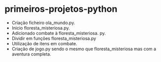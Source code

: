 # primeiros-projetos-python
- Criação ficheiro ola_mundo.py.
- Inicio floresta_misteriosa.py.
- Adicionado combate à floresta_misteriosa. py.
- Dividir em funções floresta_misteriosa.py
- Utilização de itens em combate.
- Criação de jogo.py sendo o mesmo que floresta_misteriosa mas com a aventura completa.